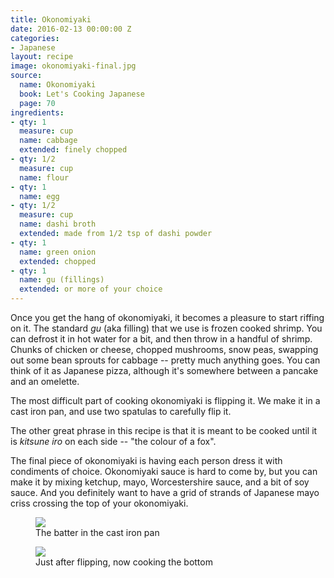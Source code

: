 ```yaml
---
title: Okonomiyaki
date: 2016-02-13 00:00:00 Z
categories:
- Japanese
layout: recipe
image: okonomiyaki-final.jpg
source:
  name: Okonomiyaki
  book: Let's Cooking Japanese
  page: 70
ingredients:
- qty: 1
  measure: cup
  name: cabbage
  extended: finely chopped
- qty: 1/2
  measure: cup
  name: flour
- qty: 1
  name: egg
- qty: 1/2
  measure: cup
  name: dashi broth
  extended: made from 1/2 tsp of dashi powder
- qty: 1
  name: green onion
  extended: chopped
- qty: 1
  name: gu (fillings)
  extended: or more of your choice
---
```


Once you get the hang of okonomiyaki, it becomes a pleasure to start riffing on it. The standard _gu_ (aka filling) that we use is frozen cooked shrimp. You can defrost it in hot water for a bit, and then throw in a handful of shrimp. Chunks of chicken or cheese, chopped mushrooms, snow peas, swapping out some bean sprouts for cabbage -- pretty much anything goes. You can think of it as Japanese pizza, although it's somewhere between a pancake and an omelette.

The most difficult part of cooking okonomiyaki is flipping it. We make it in a cast iron pan, and use two spatulas to carefully flip it.

The other great phrase in this recipe is that it is meant to be cooked until it is _kitsune iro_ on each side -- "the colour of a fox".

The final piece of okonomiyaki is having each person dress it with condiments of choice. Okonomiyaki sauce is hard to come by, but you can make it by mixing ketchup, mayo, Worcestershire sauce, and a bit of soy sauce. And you definitely want to have a grid of strands of Japanese mayo criss crossing the top of your okonomiyaki.

<figure>
<img src="{{ '/assets/img/okonomiyaki-top-raw.jpg' | prepend: site.baseurl }}" />
    <figcaption>The batter in the cast iron pan</figcaption>
</figure>

<figure>
    <img src="{{ '/assets/img/okonomiyaki-first-flip.jpg' | prepend: site.baseurl }}" />
    <figcaption>Just after flipping, now cooking the bottom</figcaption>
</figure>

 